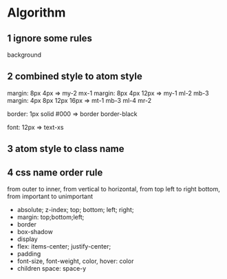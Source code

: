 # Algorithm

## 1 ignore some rules
background

## 2 combined style to atom style

margin: 8px 4px => my-2 mx-1
margin: 8px 4px 12px => my-1 ml-2 mb-3
margin: 4px 8px 12px 16px => mt-1 mb-3 ml-4 mr-2

border: 1px solid #000 => border border-black

font: 12px => text-xs


## 3 atom style to class name

## 4 css name order rule
from outer to inner, from vertical to horizontal, from top left to right bottom, from important to unimportant
* absolute; z-index; top; bottom; left; right;
* margin: top;bottom;left;
* border
* box-shadow
* display
* flex: items-center; justify-center;
* padding
* font-size, font-weight, color, hover: color
* children space: space-y


